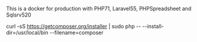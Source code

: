 This is a docker for production with PHP71, Laravel55, PHPSpreadsheet and Sqlsrv520

curl -sS https://getcomposer.org/installer | sudo php -- --install-dir=/usr/local/bin --filename=composer